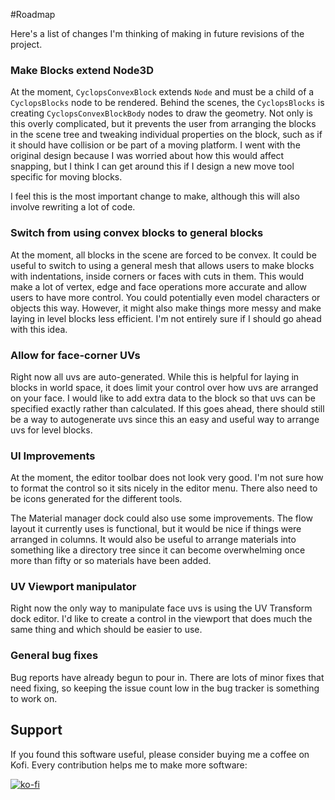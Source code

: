 #Roadmap

Here's a list of changes I'm thinking of making in future revisions of the project.


### Make Blocks extend Node3D

At the moment, `CyclopsConvexBlock` extends `Node` and must be a child of a `CyclopsBlocks` node to be rendered.  Behind the scenes, the `CyclopsBlocks` is creating `CyclopsConvexBlockBody` nodes to draw the geometry.  Not only is this overly complicated, but it prevents the user from arranging the blocks in the scene tree and tweaking individual properties on the block, such as if it should have collision or be part of a moving platform.  I went with the original design because I was worried about how this would affect snapping, but I think I can get around this if I design a new move tool specific for moving blocks.

I feel this is the most important change to make, although this will also involve rewriting a lot of code.

### Switch from using convex blocks to general blocks

At the moment, all blocks in the scene are forced to be convex.  It could be useful to switch to using a general mesh that allows users to make blocks with indentations, inside corners or faces with cuts in them.  This would make a lot of vertex, edge and face operations more accurate and allow users to have more control.  You could potentially even model characters or objects this way.  However, it might also make things more messy and make laying in level blocks less efficient.  I'm not entirely sure if I should go ahead with this idea.

### Allow for face-corner UVs

Right now all uvs are auto-generated.  While this is helpful for laying in blocks in world space, it does limit your control over how uvs are arranged on your face.  I would like to add extra data to the block so that uvs can be specified exactly rather than calculated.  If this goes ahead, there should still be a way to autogenerate uvs since this an easy and useful way to arrange uvs for level blocks.


### UI Improvements

At the moment, the editor toolbar does not look very good.  I'm not sure how to format the control so it sits nicely in the editor menu.  There also need to be icons generated for the different tools.

The Material manager dock could also use some improvements.  The flow layout it currently uses is functional, but it would be nice if things were arranged in columns.  It would also be useful to arrange materials into something like a directory tree since it can become overwhelming once more than fifty or so materials have been added.

### UV Viewport manipulator

Right now the only way to manipulate face uvs is using the UV Transform dock editor.  I'd like to create a control in the viewport that does much the same thing and which should be easier to use.

### General bug fixes

Bug reports have already begun to pour in.  There are lots of minor fixes that need fixing, so keeping the issue count low in the bug tracker is something to work on.

## Support

If you found this software useful, please consider buying me a coffee on Kofi.  Every contribution helps me to make more software:

[![ko-fi](https://ko-fi.com/img/githubbutton_sm.svg)](https://ko-fi.com/Y8Y43J6OB)
